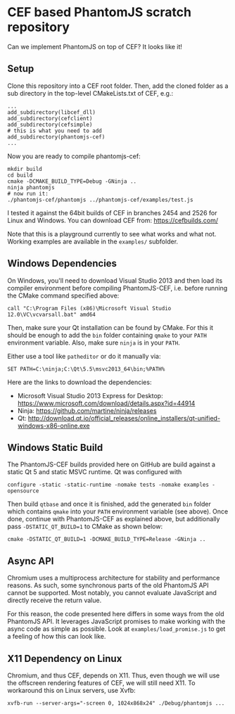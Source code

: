 # CEF based PhantomJS scratch repository

Can we implement PhantomJS on top of CEF? It looks like it!

## Setup

Clone this repository into a CEF root folder. Then, add the cloned folder as a
sub directory in the top-level CMakeLists.txt of CEF, e.g.:

    ...
    add_subdirectory(libcef_dll)
    add_subdirectory(cefclient)
    add_subdirectory(cefsimple)
    # this is what you need to add
    add_subdirectory(phantomjs-cef)
    ...

Now you are ready to compile phantomjs-cef:

    mkdir build
    cd build
    cmake -DCMAKE_BUILD_TYPE=Debug -GNinja ..
    ninja phantomjs
    # now run it:
    ./phantomjs-cef/phantomjs ../phantomjs-cef/examples/test.js

I tested it against the 64bit builds of CEF in branches 2454 and 2526 for Linux
and Windows. You can download CEF from: https://cefbuilds.com/

Note that this is a playground currently to see what works and what not. Working
examples are available in the `examples/` subfolder.

## Windows Dependencies

On Windows, you'll need to download Visual Studio 2013 and then load its compiler
environment before compiling PhantomJS-CEF, i.e. before running the CMake command
specified above:

    call "C:\Program Files (x86)\Microsoft Visual Studio 12.0\VC\vcvarsall.bat" amd64

Then, make sure your Qt installation can be found by CMake. For this it should
be enough to add the `bin` folder containing `qmake` to your `PATH` environment
variable. Also, make sure `ninja` is in your `PATH`.

Either use a tool like `patheditor` or do it manually via:

    SET PATH=C:\ninja;C:\Qt\5.5\msvc2013_64\bin;%PATH%

Here are the links to download the dependencies:

* Microsoft Visual Studio 2013 Express for Desktop: https://www.microsoft.com/download/details.aspx?id=44914
* Ninja: https://github.com/martine/ninja/releases
* Qt: http://download.qt.io/official_releases/online_installers/qt-unified-windows-x86-online.exe

## Windows Static Build

The PhantomJS-CEF builds provided here on GitHub are build against a static Qt 5
and static MSVC runtime. Qt was configured with

    configure -static -static-runtime -nomake tests -nomake examples -opensource

Then build `qtbase` and once it is finished, add the generated `bin` folder which
contains `qmake` into your `PATH` environment variable (see above). Once done,
continue with PhantomJS-CEF as explained above, but additionally pass
`-DSTATIC_QT_BUILD=1` to CMake as shown below:

    cmake -DSTATIC_QT_BUILD=1 -DCMAKE_BUILD_TYPE=Release -GNinja ..

## Async API

Chromium uses a multiprocess architecture for stability and performance reasons.
As such, some synchronous parts of the old PhantomJS API cannot be supported.
Most notably, you cannot evaluate JavaScript and directly receive the return
value.

For this reason, the code presented here differs in some ways from the old
PhantomJS API. It leverages JavaScript promises to make working with the async
code as simple as possible. Look at `examples/load_promise.js` to get a feeling
of how this can look like.

## X11 Dependency on Linux

Chromium, and thus CEF, depends on X11. Thus, even though we will use the
offscreen rendering features of CEF, we will still need X11. To workaround this
on Linux servers, use Xvfb:

    xvfb-run --server-args="-screen 0, 1024x868x24" ./Debug/phantomjs ...
